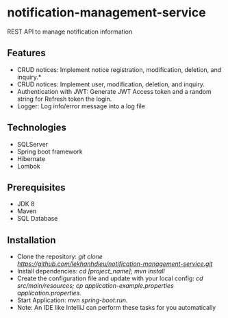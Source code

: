 # notification-management-service
REST API to manage notification information

## Features

- CRUD notices: Implement notice registration, modification, deletion, and inquiry.*
- CRUD notices:  Implement user, modification, deletion, and inquiry.
- Authentication with JWT: Generate JWT Access token and a random string for Refresh token the login.
- Logger: Log info/error message into a log file

## Technologies
- SQLServer
- Spring boot framework
- Hibernate
- Lombok

## Prerequisites
- JDK 8
- Maven
- SQL Database

## Installation

- Clone the repository: 
  *git clone https://github.com/lekhanhdieu/notification-management-service.git*
- Install dependencies: 
   *cd [project_name]*; 
   *mvn install*
- Create the configuration file and update with your local config: 
  *cd src/main/resources; 
  cp application-example.properties application.properties.*
- Start Application: 
  *mvn spring-boot:run.*
- Note: An IDE like IntelliJ can perform these tasks for you automatically
